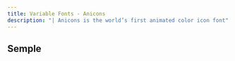 ```yaml
---
title: Variable Fonts - Anicons
description: "| Anicons is the world’s first animated color icon font"
---
```


## Semple

<variable-fonts-anicon></variable-fonts-anicon>
